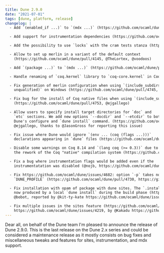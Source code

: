 ```yaml
---
title: Dune 2.9.0
date: "2021-07-01"
tags: [dune, platform, release]
changelog: |
  - Add `(enabled_if ...)` to `(mdx ...)` (https://github.com/ocaml/dune/pull/4434, @emillon)

  - Add support for instrumentation dependencies (https://github.com/ocaml/dune/pull/4210, fixes https://github.com/ocaml/dune/issues/3983, @nojb)

  - Add the possibility to use `locks` with the cram tests stanza (https://github.com/ocaml/dune/pull/4480, @voodoos)

  - Allow to set up merlin in a variant of the default context
    (https://github.com/ocaml/dune/pull/4145, @TheLortex, @voodoos)

  - Add `(package ...)` to `(mdx ...)` (https://github.com/ocaml/dune/pull/4691, fixes https://github.com/ocaml/dune/issues/3756, @emillon)

  - Handle renaming of `coq.kernel` library to `coq-core.kernel` in Coq 8.14 (https://github.com/ocaml/dune/pull/4713, @proux01)

  - Fix generation of merlin configuration when using `(include_subdirs
    unqualified)` on Windows (https://github.com/ocaml/dune/pull/4745, @nojb)

  - Fix bug for the install of Coq native files when using `(include_subdirs qualified)`
    (https://github.com/ocaml/dune/pull/4753, @ejgallego)

  - Allow users to specify install target directories for `doc` and
    `etc` sections. We add new options `--docdir` and `--etcdir` to both
    Dune's configure and `dune install` command. (https://github.com/ocaml/dune/pull/4744, fixes https://github.com/ocaml/dune/issues/4723,
    @ejgallego, thanks to @JasonGross for reporting this issue)

  - Fix issue where Dune would ignore `(env ... (coq (flags ...)))`
    declarations appearing in `dune` files (https://github.com/ocaml/dune/pull/4749, fixes https://github.com/ocaml/dune/issues/4566, @ejgallego @rgrinberg)

  - Disable some warnings on Coq 8.14 and `(lang coq (>= 0.3))` due to
    the rework of the Coq "native" compilation system (https://github.com/ocaml/dune/pull/4760, @ejgallego)

  - Fix a bug where instrumentation flags would be added even if the
    instrumentatation was disabled (@nojb, https://github.com/ocaml/dune/pull/4770)

  - Fix https://github.com/ocaml/dune/issues/4682: option `-p` takes now precedence on environement variable
    `DUNE_PROFILE` (https://github.com/ocaml/dune/pull/4730, https://github.com/ocaml/dune/pull/4774, @bobot, reported by @dra27 https://github.com/ocaml/dune/issues/4632)

  - Fix installation with opam of package with dune sites. The `.install` file is
    now produced by a local `dune install` during the build phase (https://github.com/ocaml/dune/pull/4730, https://github.com/ocaml/dune/pull/4645,
    @bobot, reported by @kit-ty-kate https://github.com/ocaml/dune/issues/4198)

  - Fix multiple issues in the sites feature (https://github.com/ocaml/dune/pull/4730, https://github.com/ocaml/dune/pull/4645 @bobot, reported by @Lelio-Brun
    https://github.com/ocaml/dune/issues/4219, by @Kakadu https://github.com/ocaml/dune/issues/4325, by @toots https://github.com/ocaml/dune/issues/4415)
---
```


Dear all, on behalf of the Dune team I'm pleased to announce the release of Dune 2.9.0. This is the last release on the Dune 2.x series and could be considered a maintenance release as it mostly consists on bug fixes and miscellaneous tweaks and features for sites,
instrumentation, and mdx support.
